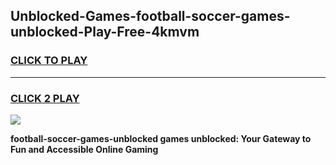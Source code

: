 
## Unblocked-Games-football-soccer-games-unblocked-Play-Free-4kmvm
<h3>
<a href="https://premium76.site?title=football-soccer-games-unblocked&ref=20M">CLICK TO PLAY</a></h3>
<hr>

<h3>
<a href="https://premium76.site?title=football-soccer-games-unblocked&ref=20M">CLICK 2 PLAY</a>
  
</h3>

<a href="https://premium76.site?title=football-soccer-games-unblocked&ref=19M"><img src="https://clearcache.store/games.png"></a>


**football-soccer-games-unblocked games unblocked: Your Gateway to Fun and Accessible Online Gaming**
